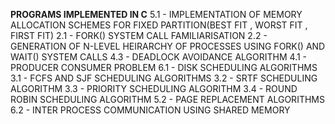 **PROGRAMS IMPLEMENTED IN C**
5.1 - IMPLEMENTATION OF MEMORY ALLOCATION SCHEMES FOR FIXED PARTITION(BEST FIT , WORST FIT , FIRST FIT)
2.1 - FORK() SYSTEM CALL FAMILIARISATION
2.2 - GENERATION OF N-LEVEL HEIRARCHY OF PROCESSES USING FORK() AND WAIT() SYSTEM CALLS 
4.3 - DEADLOCK AVOIDANCE ALGORITHM
4.1 - PRODUCER CONSUMER PROBLEM
6.1 - DISK SCHEDULING ALGORITHMS
3.1 - FCFS AND SJF SCHEDULING ALGORITHMS
3.2 - SRTF SCHEDULING ALGORITHM
3.3 - PRIORITY SCHEDULING ALGORITHM
3.4 - ROUND ROBIN SCHEDULING ALGORITHM
5.2 - PAGE REPLACEMENT ALGORITHMS
6.2 - INTER PROCESS COMMUNICATION USING SHARED MEMORY
